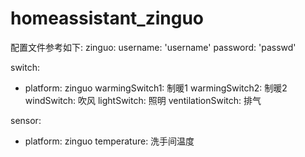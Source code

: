 # homeassistant_zinguo
配置文件参考如下:
 zinguo:
   username: 'username'
   password: 'passwd'

 switch:
   - platform: zinguo
     warmingSwitch1: 制暖1
     warmingSwitch2: 制暖2
     windSwitch: 吹风
     lightSwitch: 照明
     ventilationSwitch: 排气

 sensor:
   - platform: zinguo
     temperature: 洗手间温度
